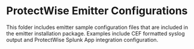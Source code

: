 # ProtectWise Emitter Configurations

This folder includes emitter sample configuration files that are included in the emitter installation package. Examples include CEF formatted syslog output and ProtectWise Splunk App integration configuration.
